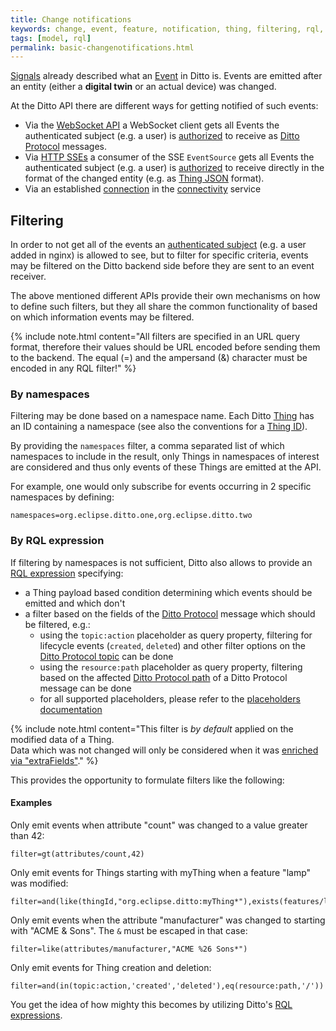 ```yaml
---
title: Change notifications
keywords: change, event, feature, notification, thing, filtering, rql, push, subscribe, consume, enrich, extra
tags: [model, rql]
permalink: basic-changenotifications.html
---
```


[Signals](basic-signals.html) already described what an [Event](basic-signals-event.html) in Ditto is.
Events are emitted after an entity (either a **digital twin** or an actual device) was changed.

At the Ditto API there are different ways for getting notified of such events:
* Via the [WebSocket API](httpapi-protocol-bindings-websocket.html) a WebSocket client gets all Events the authenticated subject
  (e.g. a user) is [authorized](basic-auth.html) to receive as [Ditto Protocol](protocol-overview.html) messages.
* Via [HTTP SSEs](httpapi-sse.html) a consumer of the SSE `EventSource` gets all Events the authenticated subject
  (e.g. a user) is [authorized](basic-auth.html) to receive directly in the format of the changed entity 
  (e.g. as [Thing JSON](basic-thing.html#model-specification) format).
* Via an established [connection](basic-connections.html) in the [connectivity](connectivity-overview.html) service


## Filtering

In order to not get all of the events an [authenticated subject](basic-auth.html#authenticated-subjects) 
(e.g. a user added in nginx) is allowed to see, but to filter for specific criteria, 
events may be filtered on the Ditto backend side before they are sent to an event receiver.

The above mentioned different APIs provide their own mechanisms on how to define such filters, but they all share the
common functionality of based on which information events may be filtered.

{% include note.html content="All filters are specified in an URL query format, therefore their values should be URL
    encoded before sending them to the backend. The equal (=) and the ampersand (&) character must be encoded in any RQL
    filter!" %}

### By namespaces

Filtering may be done based on a namespace name. Each Ditto [Thing](basic-thing.html) has an ID containing a namespace 
(see also the conventions for a [Thing ID](basic-thing.html#thing-id)).

By providing the `namespaces` filter, a comma separated list of which namespaces to include in the result, only Things 
in namespaces of interest are considered and thus only events of these Things are emitted at the API.

For example, one would only subscribe for events occurring in 2 specific namespaces by defining:
```
namespaces=org.eclipse.ditto.one,org.eclipse.ditto.two
```

### By RQL expression

If filtering by namespaces is not sufficient, Ditto also allows to provide an [RQL expression](basic-rql.html) 
specifying:
* a Thing payload based condition determining which events should be emitted and which don't
* a filter based on the fields of the [Ditto Protocol](protocol-specification.html) message which should be filtered, 
  e.g.:
   * using the `topic:action` placeholder as query property, filtering for lifecycle events (`created`, `deleted`) 
     and other filter options on the [Ditto Protocol topic](protocol-specification-topic.html) can be done
   * using the `resource:path` placeholder as query property, filtering based on the affected 
     [Ditto Protocol path](protocol-specification.html#path) of a Ditto Protocol message can be done
   * for all supported placeholders, please refer to the 
     [placeholders documentation](basic-placeholders.html#scope-rql-expressions)

{% include note.html content="This filter is *by default* applied on the modified data of a Thing.<br/>
    Data which was not changed will only be considered when it was 
    [enriched via \"extraFields\"](basic-enrichment.html)." %}

This provides the opportunity to formulate filters like the following:

#### Examples

Only emit events when attribute "count" was changed to a value greater than 42:
```
filter=gt(attributes/count,42)
```

Only emit events for Things starting with myThing when a feature "lamp" was modified:
```
filter=and(like(thingId,"org.eclipse.ditto:myThing*"),exists(features/lamp))
```

Only emit events when the attribute "manufacturer" was changed to starting with "ACME & Sons".
The `&` must be escaped in that case:
```
filter=like(attributes/manufacturer,"ACME %26 Sons*")
```

Only emit events for Thing creation and deletion:
```
filter=and(in(topic:action,'created','deleted'),eq(resource:path,'/'))
```

You get the idea of how mighty this becomes by utilizing Ditto's [RQL expressions](basic-rql.html).
